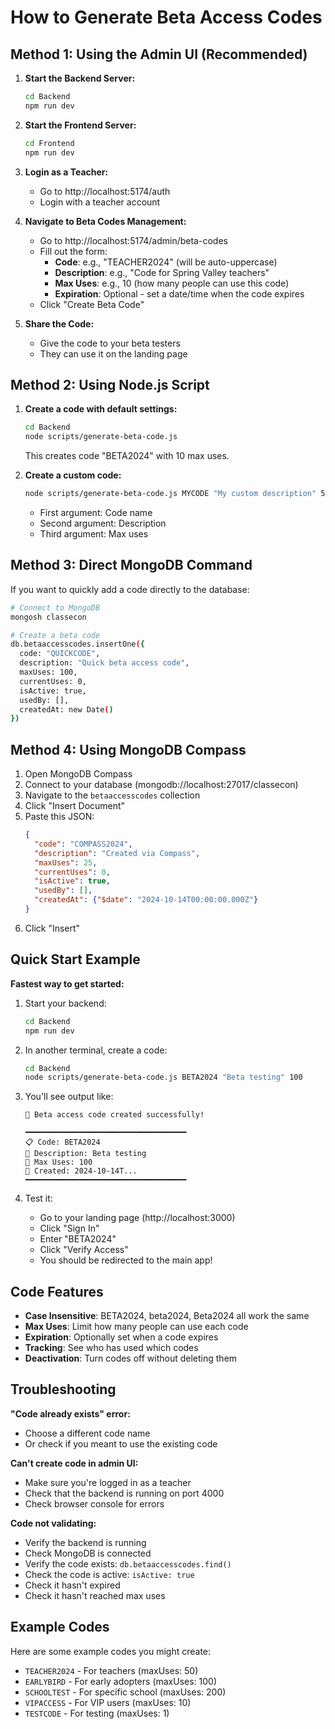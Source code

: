 # How to Generate Beta Access Codes

## Method 1: Using the Admin UI (Recommended)

1. **Start the Backend Server:**
   ```bash
   cd Backend
   npm run dev
   ```

2. **Start the Frontend Server:**
   ```bash
   cd Frontend
   npm run dev
   ```

3. **Login as a Teacher:**
   - Go to http://localhost:5174/auth
   - Login with a teacher account

4. **Navigate to Beta Codes Management:**
   - Go to http://localhost:5174/admin/beta-codes
   - Fill out the form:
     - **Code**: e.g., "TEACHER2024" (will be auto-uppercase)
     - **Description**: e.g., "Code for Spring Valley teachers"
     - **Max Uses**: e.g., 10 (how many people can use this code)
     - **Expiration**: Optional - set a date/time when the code expires
   - Click "Create Beta Code"

5. **Share the Code:**
   - Give the code to your beta testers
   - They can use it on the landing page

## Method 2: Using Node.js Script

1. **Create a code with default settings:**
   ```bash
   cd Backend
   node scripts/generate-beta-code.js
   ```
   This creates code "BETA2024" with 10 max uses.

2. **Create a custom code:**
   ```bash
   node scripts/generate-beta-code.js MYCODE "My custom description" 50
   ```
   - First argument: Code name
   - Second argument: Description
   - Third argument: Max uses

## Method 3: Direct MongoDB Command

If you want to quickly add a code directly to the database:

```bash
# Connect to MongoDB
mongosh classecon

# Create a beta code
db.betaaccesscodes.insertOne({
  code: "QUICKCODE",
  description: "Quick beta access code",
  maxUses: 100,
  currentUses: 0,
  isActive: true,
  usedBy: [],
  createdAt: new Date()
})
```

## Method 4: Using MongoDB Compass

1. Open MongoDB Compass
2. Connect to your database (mongodb://localhost:27017/classecon)
3. Navigate to the `betaaccesscodes` collection
4. Click "Insert Document"
5. Paste this JSON:
   ```json
   {
     "code": "COMPASS2024",
     "description": "Created via Compass",
     "maxUses": 25,
     "currentUses": 0,
     "isActive": true,
     "usedBy": [],
     "createdAt": {"$date": "2024-10-14T00:00:00.000Z"}
   }
   ```
6. Click "Insert"

## Quick Start Example

**Fastest way to get started:**

1. Start your backend:
   ```bash
   cd Backend
   npm run dev
   ```

2. In another terminal, create a code:
   ```bash
   cd Backend
   node scripts/generate-beta-code.js BETA2024 "Beta testing" 100
   ```

3. You'll see output like:
   ```
   🎉 Beta access code created successfully!
   
   ━━━━━━━━━━━━━━━━━━━━━━━━━━━━━━━━━━━━
   📋 Code: BETA2024
   📝 Description: Beta testing
   🔢 Max Uses: 100
   📅 Created: 2024-10-14T...
   ━━━━━━━━━━━━━━━━━━━━━━━━━━━━━━━━━━━━
   ```

4. Test it:
   - Go to your landing page (http://localhost:3000)
   - Click "Sign In"
   - Enter "BETA2024"
   - Click "Verify Access"
   - You should be redirected to the main app!

## Code Features

- **Case Insensitive**: BETA2024, beta2024, Beta2024 all work the same
- **Max Uses**: Limit how many people can use each code
- **Expiration**: Optionally set when a code expires
- **Tracking**: See who has used which codes
- **Deactivation**: Turn codes off without deleting them

## Troubleshooting

**"Code already exists" error:**
- Choose a different code name
- Or check if you meant to use the existing code

**Can't create code in admin UI:**
- Make sure you're logged in as a teacher
- Check that the backend is running on port 4000
- Check browser console for errors

**Code not validating:**
- Verify the backend is running
- Check MongoDB is connected
- Verify the code exists: `db.betaaccesscodes.find()`
- Check the code is active: `isActive: true`
- Check it hasn't expired
- Check it hasn't reached max uses

## Example Codes

Here are some example codes you might create:

- `TEACHER2024` - For teachers (maxUses: 50)
- `EARLYBIRD` - For early adopters (maxUses: 100)
- `SCHOOLTEST` - For specific school (maxUses: 200)
- `VIPACCESS` - For VIP users (maxUses: 10)
- `TESTCODE` - For testing (maxUses: 1)
